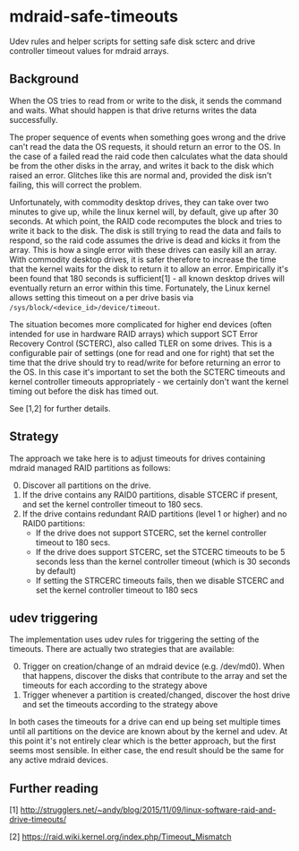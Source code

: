 # mdraid-safe-timeouts
Udev rules and helper scripts for setting safe disk scterc and drive controller
timeout values for mdraid arrays.

## Background
When the OS tries to read from or write to the disk, it sends the command and
waits. What should happen is that drive returns writes the data successfully.

The proper sequence of events when something goes wrong and the drive can't read
the data the OS requests, it should return an error to the OS. In the case of a
failed read the raid code then calculates what the data should be from the other
disks in the array, and writes it back to the disk which raised an error.
Glitches like this are normal and, provided the disk isn't failing, this will
correct the problem.

Unfortunately, with commodity desktop drives, they can take over two minutes to
give up, while the linux kernel will, by default, give up after 30 seconds. At
which point, the RAID code recomputes the block and tries to write it back to
the disk. The disk is still trying to read the data and fails to respond, so the
raid code assumes the drive is dead and kicks it from the array. This is how a
single error with these drives can easily kill an array. With commodity desktop
drives, it is safer therefore to increase the time that the kernel waits for the
disk to return it to allow an error. Empirically it's been found that 180
seconds is sufficient[1] - all known desktop drives will eventually return an error
within this time. Fortunately, the Linux kernel allows setting this timeout on a
per drive basis via `/sys/block/<device_id>/device/timeout`.

The situation becomes more complicated for higher end devices (often intended
for use in hardware RAID arrays) which support SCT Error Recovery Control
(SCTERC), also called TLER on some drives. This is a configurable pair of
settings (one for read and one for right) that set the time that the drive
should try to read/write for before returning an error to the OS. In this case
it's important to set the both the SCTERC timeouts and kernel controller
timeouts appropriately - we certainly don't want the kernel timing out before
the disk has timed out.

See [1,2] for further details.

## Strategy
The approach we take here is to adjust timeouts for drives containing mdraid
managed RAID partitions as follows:

0. Discover all partitions on the drive.
1. If the drive contains any RAID0 partitions, disable STCERC if present, and
   set the kernel controller timeout to 180 secs.
2. If the drive contains redundant RAID partitions (level 1 or higher) and no RAID0 partitions:
      * If the drive does not support STCERC, set the kernel controller timeout to 180 secs.
      * If the drive does support STCERC, set the STCERC timeouts to be 5
        seconds less than the kernel controller timeout (which is 30 seconds by
        default)
      * If setting the STRCERC timeouts fails, then we disable STCERC and set
        the kernel controller timeout to 180 secs

## udev triggering
The implementation uses udev rules for triggering the setting of the timeouts.
There are actually two strategies that are available:

0. Trigger on creation/change of an mdraid device (e.g. /dev/md0). When that happens,
   discover the disks that contribute to the array and set the timeouts for each
   according to the strategy above
1. Trigger whenever a partition is created/changed, discover the host drive and
   set the timeouts according to the strategy above
   
In both cases the timeouts for a drive can end up being set multiple times until
all partitions on the device are known about by the kernel and udev. At this
point it's not entirely clear which is the better approach, but the first seems
most sensible. In either case, the end result should be the same for any active
mdraid devices.


## Further reading
[1] http://strugglers.net/~andy/blog/2015/11/09/linux-software-raid-and-drive-timeouts/

[2] https://raid.wiki.kernel.org/index.php/Timeout_Mismatch


